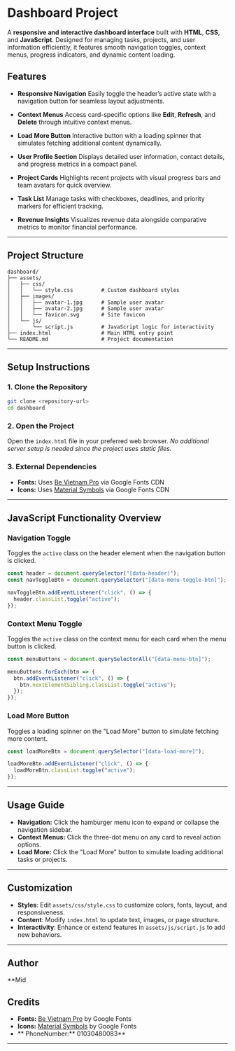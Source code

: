 

# Dashboard Project

A **responsive and interactive dashboard interface** built with **HTML**, **CSS**, and **JavaScript**. Designed for managing tasks, projects, and user information efficiently, it features smooth navigation toggles, context menus, progress indicators, and dynamic content loading.



## Features

* **Responsive Navigation**
  Easily toggle the header’s active state with a navigation button for seamless layout adjustments.

* **Context Menus**
  Access card-specific options like **Edit**, **Refresh**, and **Delete** through intuitive context menus.

* **Load More Button**
  Interactive button with a loading spinner that simulates fetching additional content dynamically.

* **User Profile Section**
  Displays detailed user information, contact details, and progress metrics in a compact panel.

* **Project Cards**
  Highlights recent projects with visual progress bars and team avatars for quick overview.

* **Task List**
  Manage tasks with checkboxes, deadlines, and priority markers for efficient tracking.

* **Revenue Insights**
  Visualizes revenue data alongside comparative metrics to monitor financial performance.

---

## Project Structure

```
dashboard/
├── assets/
│   ├── css/
│   │   └── style.css         # Custom dashboard styles
│   ├── images/
│   │   ├── avatar-1.jpg      # Sample user avatar
│   │   ├── avatar-2.jpg      # Sample user avatar
│   │   └── favicon.svg       # Site favicon
│   └── js/
│       └── script.js         # JavaScript logic for interactivity
├── index.html                # Main HTML entry point
└── README.md                 # Project documentation
```

---

## Setup Instructions

### 1. Clone the Repository

```bash
git clone <repository-url>
cd dashboard
```

### 2. Open the Project

Open the `index.html` file in your preferred web browser.
*No additional server setup is needed since the project uses static files.*

### 3. External Dependencies

* **Fonts:** Uses [Be Vietnam Pro](https://fonts.google.com/specimen/Be+Vietnam+Pro) via Google Fonts CDN
* **Icons:** Uses [Material Symbols](https://fonts.google.com/icons) via Google Fonts CDN

---

## JavaScript Functionality Overview

### Navigation Toggle

Toggles the `active` class on the header element when the navigation button is clicked.

```javascript
const header = document.querySelector("[data-header]");
const navToggleBtn = document.querySelector("[data-menu-toggle-btn]");

navToggleBtn.addEventListener("click", () => {
  header.classList.toggle("active");
});
```

### Context Menu Toggle

Toggles the `active` class on the context menu for each card when the menu button is clicked.

```javascript
const menuButtons = document.querySelectorAll("[data-menu-btn]");

menuButtons.forEach(btn => {
  btn.addEventListener("click", () => {
    btn.nextElementSibling.classList.toggle("active");
  });
});
```

### Load More Button

Toggles a loading spinner on the "Load More" button to simulate fetching more content.

```javascript
const loadMoreBtn = document.querySelector("[data-load-more]");

loadMoreBtn.addEventListener("click", () => {
  loadMoreBtn.classList.toggle("active");
});
```

---

## Usage Guide

* **Navigation:** Click the hamburger menu icon to expand or collapse the navigation sidebar.
* **Context Menus:** Click the three-dot menu on any card to reveal action options.
* **Load More:** Click the "Load More" button to simulate loading additional tasks or projects.

---

## Customization

* **Styles**: Edit `assets/css/style.css` to customize colors, fonts, layout, and responsiveness.
* **Content**: Modify `index.html` to update text, images, or page structure.
* **Interactivity**: Enhance or extend features in `assets/js/script.js` to add new behaviors.

---
## Author
**Mid
## Credits

* **Fonts:** [Be Vietnam Pro](https://fonts.google.com/specimen/Be+Vietnam+Pro) by Google Fonts
* **Icons:** [Material Symbols](https://fonts.google.com/icons) by Google Fonts
* ** PhoneNumber:** 01030480083**

---

